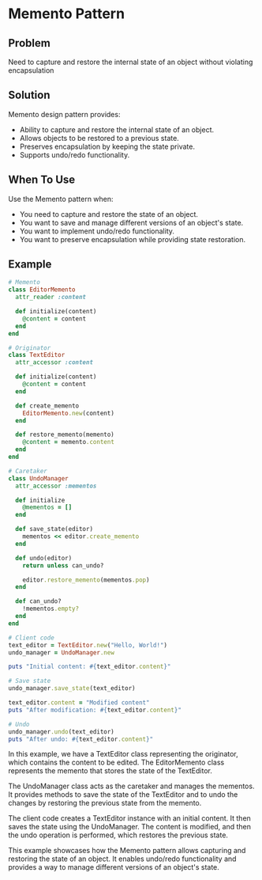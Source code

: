 # Memento Pattern

## Problem
Need to capture and restore the internal state of an object without violating encapsulation

## Solution
Memento design pattern provides:
- Ability to capture and restore the internal state of an object.
- Allows objects to be restored to a previous state.
- Preserves encapsulation by keeping the state private.
- Supports undo/redo functionality.

## When To Use
Use the Memento pattern when:
- You need to capture and restore the state of an object.
- You want to save and manage different versions of an object's state.
- You want to implement undo/redo functionality.
- You want to preserve encapsulation while providing state restoration.

## Example
```ruby
# Memento
class EditorMemento
  attr_reader :content

  def initialize(content)
    @content = content
  end
end

# Originator
class TextEditor
  attr_accessor :content

  def initialize(content)
    @content = content
  end

  def create_memento
    EditorMemento.new(content)
  end

  def restore_memento(memento)
    @content = memento.content
  end
end

# Caretaker
class UndoManager
  attr_accessor :mementos

  def initialize
    @mementos = []
  end

  def save_state(editor)
    mementos << editor.create_memento
  end

  def undo(editor)
    return unless can_undo?

    editor.restore_memento(mementos.pop)
  end

  def can_undo?
    !mementos.empty?
  end
end

# Client code
text_editor = TextEditor.new("Hello, World!")
undo_manager = UndoManager.new

puts "Initial content: #{text_editor.content}"

# Save state
undo_manager.save_state(text_editor)

text_editor.content = "Modified content"
puts "After modification: #{text_editor.content}"

# Undo
undo_manager.undo(text_editor)
puts "After undo: #{text_editor.content}"

```

In this example, we have a TextEditor class representing the originator, which contains the content to be edited. The EditorMemento class represents the memento that stores the state of the TextEditor.

The UndoManager class acts as the caretaker and manages the mementos. It provides methods to save the state of the TextEditor and to undo the changes by restoring the previous state from the memento.

The client code creates a TextEditor instance with an initial content. It then saves the state using the UndoManager. The content is modified, and then the undo operation is performed, which restores the previous state.

This example showcases how the Memento pattern allows capturing and restoring the state of an object. It enables undo/redo functionality and provides a way to manage different versions of an object's state.

